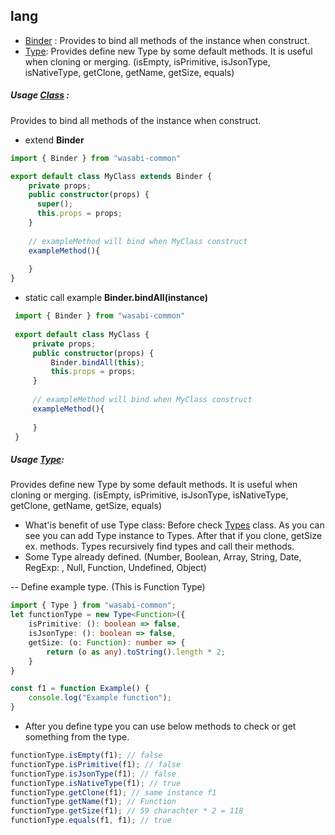 ## lang

  - [Binder](https://wasabi-io.github.io/wasabi-common/modules/_lang_binder_.html) :
     Provides to bind all methods of the instance when construct. 
  - [Type](https://wasabi-io.github.io/wasabi-common/modules/_lang_type_.html):
  Provides define new Type by some default methods. It is useful when cloning or merging. (isEmpty, isPrimitive, isJsonType, isNativeType, getClone, getName, getSize, equals)

##### Usage [Class](https://wasabi-io.github.io/wasabi-common/modules/_lang_class_.html) : 
Provides to bind all methods of the instance when construct.  
    
* extend **Binder**

```typescript
import { Binder } from "wasabi-common"

export default class MyClass extends Binder {
    private props;
    public constructor(props) {
      super();
      this.props = props;
    }
    
    // exampleMethod will bind when MyClass construct
    exampleMethod(){
        
    }
}
```


* static call example **Binder.bindAll(instance)**

```typescript
 import { Binder } from "wasabi-common"
 
 export default class MyClass {
     private props;
     public constructor(props) {
         Binder.bindAll(this);
         this.props = props;
     }
     
     // exampleMethod will bind when MyClass construct
     exampleMethod(){
         
     }
 }
  ```
  
##### Usage [Type](https://wasabi-io.github.io/wasabi-common/modules/_lang_type_.html): 
Provides define new Type by some default methods. 
It is useful when cloning or merging. 
(isEmpty, isPrimitive, isJsonType, isNativeType, getClone, getName, getSize, equals)

- What'is benefit of use Type class: Before check [Types](./types.md#Types) class. As you can see you can add Type instance to Types.
After that if you clone, getSize ex. methods. Types recursively find types and call their methods. 
- Some Type already defined. (Number, Boolean, Array, String, Date, RegExp: , Null, Function, Undefined, Object)

-- Define example type. (This is Function Type)
```typescript
import { Type } from "wasabi-common";
let functionType = new Type<Function>({
    isPrimitive: (): boolean => false,
    isJsonType: (): boolean => false,
    getSize: (o: Function): number => {
        return (o as any).toString().length * 2;
    }
}

const f1 = function Example() {
    console.log("Example function");
}
```

- After you define type you can use below methods to check or get something from the type.
```typescript
functionType.isEmpty(f1); // false
functionType.isPrimitive(f1); // false
functionType.isJsonType(f1); // false
functionType.isNativeType(f1); // true
functionType.getClone(f1); // same instance f1
functionType.getName(f1); // Function
functionType.getSize(f1); // 59 charachter * 2 = 118
functionType.equals(f1, f1); // true
```
